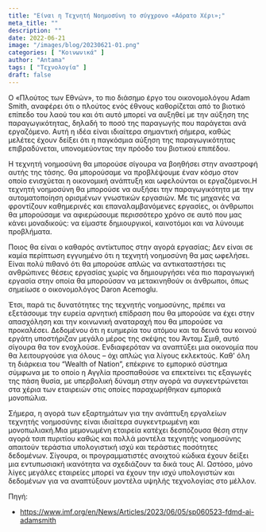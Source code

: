 ```yaml
---
title: "Είναι η Τεχνητή Νοημοσύνη το σύγχρονο «Αόρατο Χέρι»;"
meta_title: ""
description: ""
date: 2022-06-21
image: "/images/blog/20230621-01.png"
categories: [ "Κοινωνικά" ]
author: "Antama"
tags: [ "Τεχνολογία" ]
draft: false
---
```


Ο «Πλούτος των Εθνών», το πιο διάσημο έργο του οικονομολόγου Adam Smith, αναφέρει ότι ο πλούτος ενός έθνους
καθορίζεται από το βιοτικό επίπεδο του λαού του και ότι αυτό μπορεί να αυξηθεί με την αύξηση της παραγωγικότητας, δηλαδή
το ποσό της παραγωγής που παράγεται ανά εργαζόμενο. Αυτή η ιδέα είναι ιδιαίτερα σημαντική σήμερα, καθώς μελέτες έχουν
δείξει ότι η παγκόσμια αύξηση της παραγωγικότητας επιβραδύνεται, υπονομεύοντας την πρόοδο του βιοτικού επιπέδου.

Η τεχνητή νοημοσύνη θα μπορούσε σίγουρα να βοηθήσει στην αναστροφή αυτής της τάσης. Θα μπορούσαμε να προβλέψουμε έναν
κόσμο στον οποίο ενισχύεται η οικονομική ανάπτυξη και ωφελούνται οι εργαζόμενοι.Η τεχνητή νοημοσύνη θα μπορούσε να
αυξήσει την παραγωγικότητα με την αυτοματοποίηση ορισμένων γνωστικών εργασιών. Με τις μηχανές να φροντίζουν καθημερινές
και επαναλαμβανόμενες εργασίες, οι άνθρωποι θα μπορούσαμε να αφιερώσουμε περισσότερο χρόνο σε αυτό που μας κάνει
μοναδικούς: να είμαστε δημιουργικοί, καινοτόμοι και να λύνουμε προβλήματα.

Ποιος θα είναι ο καθαρός αντίκτυπος στην αγορά εργασίας; Δεν είναι σε καμία περίπτωση εγγυημένο ότι η τεχνητή νοημοσύνη
θα μας ωφελήσει. Είναι πολύ πιθανό ότι θα μπορούσε απλώς να αντικαταστήσει τις ανθρώπινες θέσεις εργασίας χωρίς να
δημιουργήσει νέα πιο παραγωγική εργασία στην οποία θα μπορούσαν να μετακινηθούν οι άνθρωποι, όπως σημείωσε ο
οικονομολόγος Daron Acemoglu.

Έτσι, παρά τις δυνατότητες της τεχνητής νοημοσύνης, πρέπει να εξετάσουμε την ευρεία αρνητική επίδραση που θα μπορούσε
να έχει στην απασχόληση και την κοινωνική αναταραχή που θα μπορούσε να προκαλέσει. Δεδομένου ότι η ευημερία του ατόμου
και τα δεινά του κοινού εργάτη υποστήριζαν μεγάλο μέρος της σκέψης του Άνταμ Σμιθ, αυτό σίγουρα θα τον ενοχλούσε.
Ενδιαφερόταν να αναπτύξει μια οικονομία που θα λειτουργούσε για όλους – όχι απλώς για λίγους εκλεκτούς. Καθ' όλη τη
διάρκεια του “Wealth of Nation”, επέκρινε το εμπορικό σύστημα σύμφωνα με το οποίο η Αγγλία προσπαθούσε να επεκτείνει τις
εξαγωγές της πάση θυσία, με υπερβολική δύναμη στην αγορά να συγκεντρώνεται στα χέρια των εταιρειών στις οποίες
παραχωρήθηκαν εμπορικά μονοπώλια.

Σήμερα, η αγορά των εξαρτημάτων για την ανάπτυξη εργαλείων τεχνητής νοημοσύνης είναι ιδιαίτερα συγκεντρωμένη και
μονοπωλιακή.Μια μεμονωμένη εταιρεία κατέχει δεσπόζουσα θέση στην αγορά τσιπ πυριτίου καθώς και πολλά μοντέλα τεχνητής
νοημοσύνης απαιτούν τεράστια υπολογιστική ισχύ και τεράστιες ποσότητες δεδομένων. Σίγουρα, οι προγραμματιστές ανοιχτού
κώδικα έχουν δείξει μια εντυπωσιακή ικανότητα να σχεδιάζουν τα δικά τους AI. Ωστόσο, μόνο λίγες μεγάλες εταιρείες μπορεί
να έχουν την ισχύ υπολογιστών και δεδομένων για να αναπτύξουν μοντέλα υψηλής τεχνολογίας στο μέλλον.

Πηγή:

- https://www.imf.org/en/News/Articles/2023/06/05/sp060523-fdmd-ai-adamsmith

